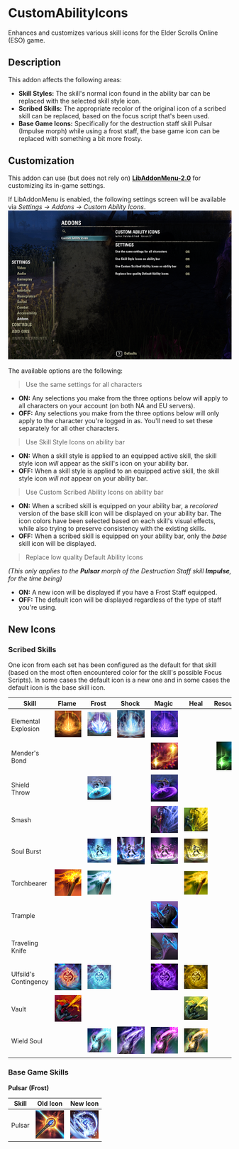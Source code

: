 # CustomAbilityIcons
Enhances and customizes various skill icons for the Elder Scrolls Online (ESO) game.

## Description
This addon affects the following areas:
- **Skill Styles:** The skill's normal icon found in the ability bar can be replaced with the selected skill style icon.
- **Scribed Skills:** The appropriate recolor of the original icon of a scribed skill can be replaced, based on the focus script that's been used.
- **Base Game Icons:** Specifically for the destruction staff skill Pulsar (Impulse morph) while using a frost staff, the base game icon can be replaced with something a bit more frosty.

## Customization
This addon can use (but does not rely on) [**LibAddonMenu-2.0**](https://www.esoui.com/downloads/info7-LibAddonMenu-2.0.html) for customizing its in-game settings.

If LibAddonMenu is enabled, the following settings screen will be available via *Settings -> Addons -> Custom Ability Icons*.
![Settings](images/LibAddonMenu_Settings.png "Settings")

The available options are the following:
> Use the same settings for all characters
- **ON:** Any selections you make from the three options below will apply to all characters on your account (on both NA and EU servers).
- **OFF:** Any selections you make from the three options below will only apply to the character you're logged in as. You'll need to set these separately for all other characters.

> Use Skill Style Icons on ability bar
- **ON:** When a skill style is applied to an equipped active skill, the skill style icon _will_ appear as the skill's icon on your ability bar.
- **OFF:** When a skill style is applied to an equipped active skill, the skill style icon _will not_ appear on your ability bar.

> Use Custom Scribed Ability Icons on ability bar
- **ON:** When a scribed skill is equipped on your ability bar, a _recolored_ version of the base skill icon will be displayed on your ability bar. The icon colors have been selected based on each skill's visual effects, while also trying to preserve consistency with the existing skills.
- **OFF:** When a scribed skill is equipped on your ability bar, only the _base_ skill icon will be displayed.

> Replace low quality Default Ability Icons

_(This only applies to the **Pulsar** morph of the Destruction Staff skill **Impulse**, for the time being)_
- **ON:** A new icon will be displayed if you have a Frost Staff equipped.
- **OFF:** The default icon will be displayed regardless of the type of staff you're using.

## New Icons
### Scribed Skills
One icon from each set has been configured as the default for that skill (based on the most often encountered color for the skill's possible Focus Scripts). In some cases the default icon is a new one and in some cases the default icon is the base skill icon.

| Skill | &nbsp;&nbsp;Flame&nbsp;&nbsp;&nbsp; | &nbsp;&nbsp;Frost&nbsp;&nbsp;&nbsp; | &nbsp;&nbsp;Shock&nbsp;&nbsp;&nbsp; | &nbsp;&nbsp;Magic&nbsp;&nbsp;&nbsp; | &nbsp;&nbsp;&nbsp;Heal&nbsp;&nbsp;&nbsp; | Resources&nbsp; | &nbsp;Ultimate&nbsp; | &nbsp;&nbsp;&nbsp;Stun&nbsp;&nbsp;&nbsp; | Immobilize | &nbsp;&nbsp;Dispel&nbsp;&nbsp; | &nbsp;&nbsp;Shield&nbsp;&nbsp; | &nbsp;Physical&nbsp; | &nbsp;&nbsp;Bleed&nbsp;&nbsp;&nbsp; | &nbsp;&nbsp;Trauma&nbsp;&nbsp; | &nbsp;&nbsp;Poison&nbsp;&nbsp; | &nbsp;Disease&nbsp;&nbsp; | &nbsp;Default&nbsp;&nbsp; |
| --- | :---: | :---: | :---: | :---: | :---: | :---: | :---: | :---: | :---: | :---: | :---: | :---: | :---: | :---: | :---: | :---: | :---: |
| Elemental Explosion | ![Elemental Explosion (Flame)](images/ability_grimoire_staffdestro.png "Elemental Explosion (Flame)") | ![Elemental Explosion (Frost)](images/ability_grimoire_staffdestro_frost.png "Elemental Explosion (Frost)") | ![Elemental Explosion (Shock)](images/ability_grimoire_staffdestro_shock.png "Elemental Explosion (Shock)") | ![Elemental Explosion (Magic & Dispel)](images/ability_grimoire_staffdestro_magic.png "Elemental Explosion (Magic & Dispel)") | | | | | | ![Elemental Explosion (Magic & Dispel)](images/ability_grimoire_staffdestro_magic.png "Elemental Explosion (Magic & Dispel)") | | ![Elemental Explosion (Physical)](images/ability_grimoire_staffdestro_physical.png "Elemental Explosion (Physical)") | | ![Elemental Explosion (Trauma)](images/ability_grimoire_staffdestro_trauma.png "Elemental Explosion (Trauma)") | | | ![Elemental Explosion (Physical)](images/ability_grimoire_staffdestro_physical.png "Elemental Explosion (Physical)") |
| Mender's Bond | | | | ![Mender's Bond (Magic)](images/ability_grimoire_staffresto_magic.png "Mender's Bond (Magic)") | | ![Mender's Bond (Resource Restoration)](images/ability_grimoire_staffresto_resources.png "Mender's Bond (Resource Restoration)") | | | | | ![Mender's Bond (Shield)](images/ability_grimoire_staffresto_shield.png "Mender's Bond (Shield)") | | | | | | ![Mender's Bond](images/ability_grimoire_staffresto.png "Mender's Bond") |
| Shield Throw | | ![Shield Throw (Frost)](images/ability_grimoire_1handed_frost.png "Shield Throw (Frost)") | | ![Shield Throw (Magic & Immobilize)](images/ability_grimoire_1handed_magic.png "Shield Throw (Magic & Immobilize)") | | | | | ![Shield Throw (Magic & Immobilize)](images/ability_grimoire_1handed_magic.png "Shield Throw (Magic & Immobilize)") | | | | | | | | ![Shield Throw](images/ability_grimoire_1handed.png "Shield Throw") |
| Smash | | | | ![Smash (Magic)](images/ability_grimoire_2handed_magic.png "Smash (Magic)") | ![Smash (Heal)](images/ability_grimoire_2handed_heal.png "Smash (Heal)") | | | | | | ![Smash (Shield)](images/ability_grimoire_2handed_shield.png "Smash (Shield)") | | ![Smash (Bleed)](images/ability_grimoire_2handed_bleed.png "Smash (Bleed)") | | | | ![Smash](images/ability_grimoire_2handed.png "Smash") |
| Soul Burst | | ![Soul Burst (Frost)](images/ability_grimoire_soulmagic2_frost.png "Soul Burst (Frost)") | ![Soul Burst (Shock)](images/ability_grimoire_soulmagic2_shock.png "Soul Burst (Shock)") | ![Soul Burst (Magic & Immobilize)](images/ability_grimoire_soulmagic2.png "Soul Burst (Magic & Immobilize)") | ![Soul Burst (Heal)](images/ability_grimoire_soulmagic2_heal.png "Soul Burst (Heal)") | | | | ![Soul Burst (Magic & Immobilize)](images/ability_grimoire_soulmagic2.png "Soul Burst (Magic & Immobilize)") | | ![Soul Burst (Shield)](images/ability_grimoire_soulmagic2_shield.png "Soul Burst (Shield)") | ![Soul Burst (Physical)](images/ability_grimoire_soulmagic2_physical.png "Soul Burst (Physical)") | | | | | ![Soul Burst (Physical)](images/ability_grimoire_soulmagic2_physical.png "Soul Burst (Physical)") |
| Torchbearer | ![Torchbearer (Flame)](images/ability_grimoire_fightersguild.png "Torchbearer (Flame)") | ![Torchbearer (Frost)](images/ability_grimoire_fightersguild_frost.png "Torchbearer (Frost)") | | | ![Torchbearer (Heal)](images/ability_grimoire_fightersguild_heal.png "Torchbearer (Heal)") | | ![Torchbearer (Ultimate)](images/ability_grimoire_fightersguild_ultimate.png "Torchbearer (Ultimate)") | | | | | ![Torchbearer (Physical)](images/ability_grimoire_fightersguild_physical.png "Torchbearer (Physical)") | ![Torchbearer (Bleed)](images/ability_grimoire_fightersguild_bleed.png "Torchbearer (Bleed)") | | | | ![Torchbearer (Physical)](images/ability_grimoire_fightersguild_physical.png "Torchbearer (Physical)") |
| Trample | | | | ![Trample (Magic & Dispel)](images/ability_grimoire_assault_magic.png "Trample (Magic & Dispel)") | | | | ![Trample (Stun)](images/ability_grimoire_assault_stun.png "Trample (Stun)") | | ![Trample (Magic & Dispel)](images/ability_grimoire_assault_magic.png "Trample (Magic & Dispel)") | | ![Trample (Physical)](images/ability_grimoire_assault_physical.png "Trample (Physical)") | | ![Trample (Trauma)](images/ability_grimoire_assault_trauma.png "Trample (Trauma)") | | ![Trample (Disease)](images/ability_grimoire_assault_disease.png "Trample (Disease)") | ![Trample](images/ability_grimoire_assault.png "Trample") |
| Traveling Knife | | | | ![Traveling Knife (Magic)](images/ability_grimoire_dualwield_magic.png "Traveling Knife (Magic)") | | | | | | | | | ![Traveling Knife (Bleed)](images/ability_grimoire_dualwield_bleed.png "Traveling Knife (Bleed)") | | ![Traveling Knife (Poison)](images/ability_grimoire_dualwield_poison.png "Traveling Knife (Poison)") | | ![Traveling Knife](images/ability_grimoire_dualwield.png "Traveling Knife") |
| Ulfsild's Contingency | ![Ulfsild's Contingency (Flame)](images/ability_grimoire_magesguild_flame.png "Ulfsild's Contingency (Flame)") | ![Ulfsild's Contingency (Frost)](images/ability_grimoire_magesguild_frost.png "Ulfsild's Contingency (Frost)") | | ![Ulfsild's Contingency (Magic)](images/ability_grimoire_magesguild_magic.png "Ulfsild's Contingency (Magic)") | ![Ulfsild's Contingency (Heal)](images/ability_grimoire_magesguild_heal.png "Ulfsild's Contingency (Heal)") | | | | | | | | | | | | ![Ulfsild's Contingency (Heal)](images/ability_grimoire_magesguild_heal.png "Ulfsild's Contingency (Heal)") |
| Vault | ![Vault (Flame)](images/ability_grimoire_bow_fire.png "Vault (Flame)") | | | | ![Vault (Heal)](images/ability_grimoire_bow_heal.png "Vault (Heal)") | | | | | | | | | | ![Vault (Poison & Disease)](images/ability_grimoire_bow_poison.png "Vault (Poison & Disease)") | ![Vault (Poison & Disease)](images/ability_grimoire_bow_poison.png "Vault (Poison & Disease)") | ![Vault](images/ability_grimoire_bow.png "Vault") |
| Wield Soul | | ![Wield Soul (Frost & Stun)](images/ability_grimoire_soulmagic1_frost.png "Wield Soul (Frost & Stun)") | ![Wield Soul (Shock)](images/ability_grimoire_soulmagic1_shock.png "Wield Soul (Shock)") | ![Wield Soul](images/ability_grimoire_soulmagic1.png "Wield Soul") | ![Wield Soul (Heal)](images/ability_grimoire_soulmagic1_heal.png "Wield Soul (Heal)") | | | ![Wield Soul (Frost & Stun)](images/ability_grimoire_soulmagic1_frost.png "Wield Soul (Frost & Stun)") | | | ![Wield Soul (Shield)](images/ability_grimoire_soulmagic1_shield.png "Wield Soul (Shield)") | ![Wield Soul (Physical)](images/ability_grimoire_soulmagic1_physical.png "Wield Soul (Physical)") | | | | | ![Wield Soul (Physical)](images/ability_grimoire_soulmagic1_physical.png "Wield Soul (Physical)") |

### Base Game Skills
**Pulsar (Frost)**

| Skill | Old Icon | New Icon |
| --- | --- | --- |
| Pulsar | ![Pulsar](images/ability_destructionstaff_008_b_old.png "Pulsar") | ![Pulsar (Frost)](images/ability_destructionstaff_008_b.png "Pulsar (Frost)")
